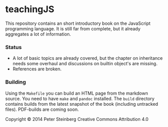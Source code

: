 <h1 id="title">teachingJS</h1>

This repository contains an short introductory book on the JavaScript programming language. It is still far from complete, but it already aggregates a lot of information.

### Status
- A lot of basic topics are already covered, but the chapter on inheritance needs some overhaul and discussions on builtin object's are missing.
- References are broken.

### Building
Using the `Makefile` you can build an HTML page from the markdown source. You need to have `make` and `pandoc` installed. The `build` directory contains builds from the latest snapshot of the book (including untracked files). PDF-builds are coming soon.


Copyright © 2014 Peter Steinberg
Creative Commons Attribution 4.0
